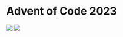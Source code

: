 Advent of Code 2023
===================

![](https://img.shields.io/badge/stars%20⭐-38-yellow) ![](https://img.shields.io/badge/days%20completed-19-red)
